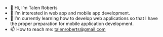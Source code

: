 - 👋 Hi, I’m Talen Roberts
- 👀 I’m interested in web app and mobile app development.
- 🌱 I’m currently learning how to develop web applications so that I have the proper preparation for mobile application development.
- 📫 How to reach me: talenroberts@gmail.com

<!---
talenroberts/talenroberts is a ✨ special ✨ repository because its `README.md` (this file) appears on your GitHub profile.
You can click the Preview link to take a look at your changes.
--->
